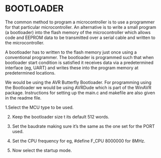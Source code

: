 # BOOTLOADER
The common method to program a microcontroller is to use a programmer for that particular
microcontroller. An alternative is to write a small program (a bootloader) into the flash memory of the
microcontroller which allows code and EEPROM data to be transmitted over a serial cable and written
to the microcontroller.

A bootloader has to written to the flash memory just once using a conventional programmer. The
bootloader is programmed such that when bootloader start condition is satisfied it receives data via a
predetermined interface (eg, UART) and writes these into the program memory at predetermined
locations.

We would be using the AVR Butterfly Bootloader. For programming using the
Bootloader we would be using AVRDude which is part of the WinAVR package.
Instructions for setting up the main.c and makefile are also given in the readme file. 

1.Select the MCU type to be used.

2. Keep the bootloader size t its default 512 words.

3. Set the baudrate making sure it’s the same as the one set for the PORT used.

4. Set the CPU frequency for eg, #define F_CPU 8000000 for 8MHz.

5. Now select the startup mode. 
